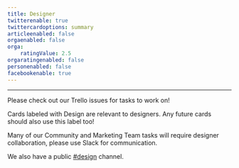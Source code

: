 ```yaml
---
title: Designer
twitterenable: true
twittercardoptions: summary
articleenabled: false
orgaenabled: false
orga:
    ratingValue: 2.5
orgaratingenabled: false
personenabled: false
facebookenable: true
---
```


---
Please check out our Trello issues for tasks to work on!

Cards labeled with Design are relevant to designers. Any future cards should also use this label too!

Many of our Community and Marketing Team tasks will require designer collaboration, please use Slack for communication.

We also have a public [#design][mautic-design] channel.

[mautic-design]: <https://mautic.slack.com/archives/C02HU8FQM>